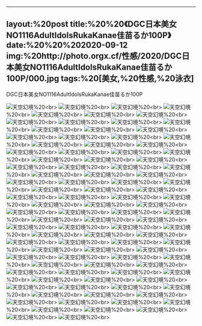 ﻿---
layout:%20post
title:%20%20《DGC日本美女NO1116AdultIdolsRukaKanae佳苗るか100P》
date:%20%20%202020-09-12
img:%20http://photo.orgx.cf/性感/2020/DGC日本美女NO1116AdultIdolsRukaKanae佳苗るか100P/000.jpg
tags:%20[美女,%20性感,%20泳衣]
---

DGC日本美女NO1116AdultIdolsRukaKanae佳苗るか100P



![天空幻境](http://photo.orgx.cf/性感/2020/DGC日本美女NO1116AdultIdolsRukaKanae佳苗るか100P/001.jpg%20''天空幻境'')%20<br>
![天空幻境](http://photo.orgx.cf/性感/2020/DGC日本美女NO1116AdultIdolsRukaKanae佳苗るか100P/002.jpg%20''天空幻境'')%20<br>
![天空幻境](http://photo.orgx.cf/性感/2020/DGC日本美女NO1116AdultIdolsRukaKanae佳苗るか100P/003.jpg%20''天空幻境'')%20<br>
![天空幻境](http://photo.orgx.cf/性感/2020/DGC日本美女NO1116AdultIdolsRukaKanae佳苗るか100P/004.jpg%20''天空幻境'')%20<br>
![天空幻境](http://photo.orgx.cf/性感/2020/DGC日本美女NO1116AdultIdolsRukaKanae佳苗るか100P/005.jpg%20''天空幻境'')%20<br>
![天空幻境](http://photo.orgx.cf/性感/2020/DGC日本美女NO1116AdultIdolsRukaKanae佳苗るか100P/006.jpg%20''天空幻境'')%20<br>
![天空幻境](http://photo.orgx.cf/性感/2020/DGC日本美女NO1116AdultIdolsRukaKanae佳苗るか100P/007.jpg%20''天空幻境'')%20<br>
![天空幻境](http://photo.orgx.cf/性感/2020/DGC日本美女NO1116AdultIdolsRukaKanae佳苗るか100P/008.jpg%20''天空幻境'')%20<br>
![天空幻境](http://photo.orgx.cf/性感/2020/DGC日本美女NO1116AdultIdolsRukaKanae佳苗るか100P/009.jpg%20''天空幻境'')%20<br>
![天空幻境](http://photo.orgx.cf/性感/2020/DGC日本美女NO1116AdultIdolsRukaKanae佳苗るか100P/010.jpg%20''天空幻境'')%20<br>
![天空幻境](http://photo.orgx.cf/性感/2020/DGC日本美女NO1116AdultIdolsRukaKanae佳苗るか100P/011.jpg%20''天空幻境'')%20<br>
![天空幻境](http://photo.orgx.cf/性感/2020/DGC日本美女NO1116AdultIdolsRukaKanae佳苗るか100P/012.jpg%20''天空幻境'')%20<br>
![天空幻境](http://photo.orgx.cf/性感/2020/DGC日本美女NO1116AdultIdolsRukaKanae佳苗るか100P/013.jpg%20''天空幻境'')%20<br>
![天空幻境](http://photo.orgx.cf/性感/2020/DGC日本美女NO1116AdultIdolsRukaKanae佳苗るか100P/014.jpg%20''天空幻境'')%20<br>
![天空幻境](http://photo.orgx.cf/性感/2020/DGC日本美女NO1116AdultIdolsRukaKanae佳苗るか100P/015.jpg%20''天空幻境'')%20<br>
![天空幻境](http://photo.orgx.cf/性感/2020/DGC日本美女NO1116AdultIdolsRukaKanae佳苗るか100P/016.jpg%20''天空幻境'')%20<br>
![天空幻境](http://photo.orgx.cf/性感/2020/DGC日本美女NO1116AdultIdolsRukaKanae佳苗るか100P/017.jpg%20''天空幻境'')%20<br>
![天空幻境](http://photo.orgx.cf/性感/2020/DGC日本美女NO1116AdultIdolsRukaKanae佳苗るか100P/018.jpg%20''天空幻境'')%20<br>
![天空幻境](http://photo.orgx.cf/性感/2020/DGC日本美女NO1116AdultIdolsRukaKanae佳苗るか100P/019.jpg%20''天空幻境'')%20<br>
![天空幻境](http://photo.orgx.cf/性感/2020/DGC日本美女NO1116AdultIdolsRukaKanae佳苗るか100P/020.jpg%20''天空幻境'')%20<br>
![天空幻境](http://photo.orgx.cf/性感/2020/DGC日本美女NO1116AdultIdolsRukaKanae佳苗るか100P/021.jpg%20''天空幻境'')%20<br>
![天空幻境](http://photo.orgx.cf/性感/2020/DGC日本美女NO1116AdultIdolsRukaKanae佳苗るか100P/022.jpg%20''天空幻境'')%20<br>
![天空幻境](http://photo.orgx.cf/性感/2020/DGC日本美女NO1116AdultIdolsRukaKanae佳苗るか100P/023.jpg%20''天空幻境'')%20<br>
![天空幻境](http://photo.orgx.cf/性感/2020/DGC日本美女NO1116AdultIdolsRukaKanae佳苗るか100P/024.jpg%20''天空幻境'')%20<br>
![天空幻境](http://photo.orgx.cf/性感/2020/DGC日本美女NO1116AdultIdolsRukaKanae佳苗るか100P/025.jpg%20''天空幻境'')%20<br>
![天空幻境](http://photo.orgx.cf/性感/2020/DGC日本美女NO1116AdultIdolsRukaKanae佳苗るか100P/026.jpg%20''天空幻境'')%20<br>
![天空幻境](http://photo.orgx.cf/性感/2020/DGC日本美女NO1116AdultIdolsRukaKanae佳苗るか100P/027.jpg%20''天空幻境'')%20<br>
![天空幻境](http://photo.orgx.cf/性感/2020/DGC日本美女NO1116AdultIdolsRukaKanae佳苗るか100P/028.jpg%20''天空幻境'')%20<br>
![天空幻境](http://photo.orgx.cf/性感/2020/DGC日本美女NO1116AdultIdolsRukaKanae佳苗るか100P/029.jpg%20''天空幻境'')%20<br>
![天空幻境](http://photo.orgx.cf/性感/2020/DGC日本美女NO1116AdultIdolsRukaKanae佳苗るか100P/030.jpg%20''天空幻境'')%20<br>
![天空幻境](http://photo.orgx.cf/性感/2020/DGC日本美女NO1116AdultIdolsRukaKanae佳苗るか100P/031.jpg%20''天空幻境'')%20<br>
![天空幻境](http://photo.orgx.cf/性感/2020/DGC日本美女NO1116AdultIdolsRukaKanae佳苗るか100P/032.jpg%20''天空幻境'')%20<br>
![天空幻境](http://photo.orgx.cf/性感/2020/DGC日本美女NO1116AdultIdolsRukaKanae佳苗るか100P/033.jpg%20''天空幻境'')%20<br>
![天空幻境](http://photo.orgx.cf/性感/2020/DGC日本美女NO1116AdultIdolsRukaKanae佳苗るか100P/034.jpg%20''天空幻境'')%20<br>
![天空幻境](http://photo.orgx.cf/性感/2020/DGC日本美女NO1116AdultIdolsRukaKanae佳苗るか100P/035.jpg%20''天空幻境'')%20<br>
![天空幻境](http://photo.orgx.cf/性感/2020/DGC日本美女NO1116AdultIdolsRukaKanae佳苗るか100P/036.jpg%20''天空幻境'')%20<br>
![天空幻境](http://photo.orgx.cf/性感/2020/DGC日本美女NO1116AdultIdolsRukaKanae佳苗るか100P/037.jpg%20''天空幻境'')%20<br>
![天空幻境](http://photo.orgx.cf/性感/2020/DGC日本美女NO1116AdultIdolsRukaKanae佳苗るか100P/038.jpg%20''天空幻境'')%20<br>
![天空幻境](http://photo.orgx.cf/性感/2020/DGC日本美女NO1116AdultIdolsRukaKanae佳苗るか100P/039.jpg%20''天空幻境'')%20<br>
![天空幻境](http://photo.orgx.cf/性感/2020/DGC日本美女NO1116AdultIdolsRukaKanae佳苗るか100P/040.jpg%20''天空幻境'')%20<br>
![天空幻境](http://photo.orgx.cf/性感/2020/DGC日本美女NO1116AdultIdolsRukaKanae佳苗るか100P/041.jpg%20''天空幻境'')%20<br>
![天空幻境](http://photo.orgx.cf/性感/2020/DGC日本美女NO1116AdultIdolsRukaKanae佳苗るか100P/042.jpg%20''天空幻境'')%20<br>
![天空幻境](http://photo.orgx.cf/性感/2020/DGC日本美女NO1116AdultIdolsRukaKanae佳苗るか100P/043.jpg%20''天空幻境'')%20<br>
![天空幻境](http://photo.orgx.cf/性感/2020/DGC日本美女NO1116AdultIdolsRukaKanae佳苗るか100P/044.jpg%20''天空幻境'')%20<br>
![天空幻境](http://photo.orgx.cf/性感/2020/DGC日本美女NO1116AdultIdolsRukaKanae佳苗るか100P/045.jpg%20''天空幻境'')%20<br>
![天空幻境](http://photo.orgx.cf/性感/2020/DGC日本美女NO1116AdultIdolsRukaKanae佳苗るか100P/046.jpg%20''天空幻境'')%20<br>
![天空幻境](http://photo.orgx.cf/性感/2020/DGC日本美女NO1116AdultIdolsRukaKanae佳苗るか100P/047.jpg%20''天空幻境'')%20<br>
![天空幻境](http://photo.orgx.cf/性感/2020/DGC日本美女NO1116AdultIdolsRukaKanae佳苗るか100P/048.jpg%20''天空幻境'')%20<br>
![天空幻境](http://photo.orgx.cf/性感/2020/DGC日本美女NO1116AdultIdolsRukaKanae佳苗るか100P/049.jpg%20''天空幻境'')%20<br>
![天空幻境](http://photo.orgx.cf/性感/2020/DGC日本美女NO1116AdultIdolsRukaKanae佳苗るか100P/050.jpg%20''天空幻境'')%20<br>
![天空幻境](http://photo.orgx.cf/性感/2020/DGC日本美女NO1116AdultIdolsRukaKanae佳苗るか100P/051.jpg%20''天空幻境'')%20<br>
![天空幻境](http://photo.orgx.cf/性感/2020/DGC日本美女NO1116AdultIdolsRukaKanae佳苗るか100P/052.jpg%20''天空幻境'')%20<br>
![天空幻境](http://photo.orgx.cf/性感/2020/DGC日本美女NO1116AdultIdolsRukaKanae佳苗るか100P/053.jpg%20''天空幻境'')%20<br>
![天空幻境](http://photo.orgx.cf/性感/2020/DGC日本美女NO1116AdultIdolsRukaKanae佳苗るか100P/054.jpg%20''天空幻境'')%20<br>
![天空幻境](http://photo.orgx.cf/性感/2020/DGC日本美女NO1116AdultIdolsRukaKanae佳苗るか100P/055.jpg%20''天空幻境'')%20<br>
![天空幻境](http://photo.orgx.cf/性感/2020/DGC日本美女NO1116AdultIdolsRukaKanae佳苗るか100P/056.jpg%20''天空幻境'')%20<br>
![天空幻境](http://photo.orgx.cf/性感/2020/DGC日本美女NO1116AdultIdolsRukaKanae佳苗るか100P/057.jpg%20''天空幻境'')%20<br>
![天空幻境](http://photo.orgx.cf/性感/2020/DGC日本美女NO1116AdultIdolsRukaKanae佳苗るか100P/058.jpg%20''天空幻境'')%20<br>
![天空幻境](http://photo.orgx.cf/性感/2020/DGC日本美女NO1116AdultIdolsRukaKanae佳苗るか100P/059.jpg%20''天空幻境'')%20<br>
![天空幻境](http://photo.orgx.cf/性感/2020/DGC日本美女NO1116AdultIdolsRukaKanae佳苗るか100P/060.jpg%20''天空幻境'')%20<br>
![天空幻境](http://photo.orgx.cf/性感/2020/DGC日本美女NO1116AdultIdolsRukaKanae佳苗るか100P/061.jpg%20''天空幻境'')%20<br>
![天空幻境](http://photo.orgx.cf/性感/2020/DGC日本美女NO1116AdultIdolsRukaKanae佳苗るか100P/062.jpg%20''天空幻境'')%20<br>
![天空幻境](http://photo.orgx.cf/性感/2020/DGC日本美女NO1116AdultIdolsRukaKanae佳苗るか100P/063.jpg%20''天空幻境'')%20<br>
![天空幻境](http://photo.orgx.cf/性感/2020/DGC日本美女NO1116AdultIdolsRukaKanae佳苗るか100P/064.jpg%20''天空幻境'')%20<br>
![天空幻境](http://photo.orgx.cf/性感/2020/DGC日本美女NO1116AdultIdolsRukaKanae佳苗るか100P/065.jpg%20''天空幻境'')%20<br>
![天空幻境](http://photo.orgx.cf/性感/2020/DGC日本美女NO1116AdultIdolsRukaKanae佳苗るか100P/066.jpg%20''天空幻境'')%20<br>
![天空幻境](http://photo.orgx.cf/性感/2020/DGC日本美女NO1116AdultIdolsRukaKanae佳苗るか100P/067.jpg%20''天空幻境'')%20<br>
![天空幻境](http://photo.orgx.cf/性感/2020/DGC日本美女NO1116AdultIdolsRukaKanae佳苗るか100P/068.jpg%20''天空幻境'')%20<br>
![天空幻境](http://photo.orgx.cf/性感/2020/DGC日本美女NO1116AdultIdolsRukaKanae佳苗るか100P/069.jpg%20''天空幻境'')%20<br>
![天空幻境](http://photo.orgx.cf/性感/2020/DGC日本美女NO1116AdultIdolsRukaKanae佳苗るか100P/070.jpg%20''天空幻境'')%20<br>
![天空幻境](http://photo.orgx.cf/性感/2020/DGC日本美女NO1116AdultIdolsRukaKanae佳苗るか100P/071.jpg%20''天空幻境'')%20<br>
![天空幻境](http://photo.orgx.cf/性感/2020/DGC日本美女NO1116AdultIdolsRukaKanae佳苗るか100P/072.jpg%20''天空幻境'')%20<br>
![天空幻境](http://photo.orgx.cf/性感/2020/DGC日本美女NO1116AdultIdolsRukaKanae佳苗るか100P/073.jpg%20''天空幻境'')%20<br>
![天空幻境](http://photo.orgx.cf/性感/2020/DGC日本美女NO1116AdultIdolsRukaKanae佳苗るか100P/074.jpg%20''天空幻境'')%20<br>
![天空幻境](http://photo.orgx.cf/性感/2020/DGC日本美女NO1116AdultIdolsRukaKanae佳苗るか100P/075.jpg%20''天空幻境'')%20<br>
![天空幻境](http://photo.orgx.cf/性感/2020/DGC日本美女NO1116AdultIdolsRukaKanae佳苗るか100P/076.jpg%20''天空幻境'')%20<br>
![天空幻境](http://photo.orgx.cf/性感/2020/DGC日本美女NO1116AdultIdolsRukaKanae佳苗るか100P/077.jpg%20''天空幻境'')%20<br>
![天空幻境](http://photo.orgx.cf/性感/2020/DGC日本美女NO1116AdultIdolsRukaKanae佳苗るか100P/078.jpg%20''天空幻境'')%20<br>
![天空幻境](http://photo.orgx.cf/性感/2020/DGC日本美女NO1116AdultIdolsRukaKanae佳苗るか100P/079.jpg%20''天空幻境'')%20<br>
![天空幻境](http://photo.orgx.cf/性感/2020/DGC日本美女NO1116AdultIdolsRukaKanae佳苗るか100P/080.jpg%20''天空幻境'')%20<br>
![天空幻境](http://photo.orgx.cf/性感/2020/DGC日本美女NO1116AdultIdolsRukaKanae佳苗るか100P/081.jpg%20''天空幻境'')%20<br>
![天空幻境](http://photo.orgx.cf/性感/2020/DGC日本美女NO1116AdultIdolsRukaKanae佳苗るか100P/082.jpg%20''天空幻境'')%20<br>
![天空幻境](http://photo.orgx.cf/性感/2020/DGC日本美女NO1116AdultIdolsRukaKanae佳苗るか100P/083.jpg%20''天空幻境'')%20<br>
![天空幻境](http://photo.orgx.cf/性感/2020/DGC日本美女NO1116AdultIdolsRukaKanae佳苗るか100P/084.jpg%20''天空幻境'')%20<br>
![天空幻境](http://photo.orgx.cf/性感/2020/DGC日本美女NO1116AdultIdolsRukaKanae佳苗るか100P/085.jpg%20''天空幻境'')%20<br>
![天空幻境](http://photo.orgx.cf/性感/2020/DGC日本美女NO1116AdultIdolsRukaKanae佳苗るか100P/086.jpg%20''天空幻境'')%20<br>
![天空幻境](http://photo.orgx.cf/性感/2020/DGC日本美女NO1116AdultIdolsRukaKanae佳苗るか100P/087.jpg%20''天空幻境'')%20<br>
![天空幻境](http://photo.orgx.cf/性感/2020/DGC日本美女NO1116AdultIdolsRukaKanae佳苗るか100P/088.jpg%20''天空幻境'')%20<br>
![天空幻境](http://photo.orgx.cf/性感/2020/DGC日本美女NO1116AdultIdolsRukaKanae佳苗るか100P/089.jpg%20''天空幻境'')%20<br>
![天空幻境](http://photo.orgx.cf/性感/2020/DGC日本美女NO1116AdultIdolsRukaKanae佳苗るか100P/090.jpg%20''天空幻境'')%20<br>
![天空幻境](http://photo.orgx.cf/性感/2020/DGC日本美女NO1116AdultIdolsRukaKanae佳苗るか100P/091.jpg%20''天空幻境'')%20<br>
![天空幻境](http://photo.orgx.cf/性感/2020/DGC日本美女NO1116AdultIdolsRukaKanae佳苗るか100P/092.jpg%20''天空幻境'')%20<br>
![天空幻境](http://photo.orgx.cf/性感/2020/DGC日本美女NO1116AdultIdolsRukaKanae佳苗るか100P/093.jpg%20''天空幻境'')%20<br>
![天空幻境](http://photo.orgx.cf/性感/2020/DGC日本美女NO1116AdultIdolsRukaKanae佳苗るか100P/094.jpg%20''天空幻境'')%20<br>
![天空幻境](http://photo.orgx.cf/性感/2020/DGC日本美女NO1116AdultIdolsRukaKanae佳苗るか100P/095.jpg%20''天空幻境'')%20<br>
![天空幻境](http://photo.orgx.cf/性感/2020/DGC日本美女NO1116AdultIdolsRukaKanae佳苗るか100P/096.jpg%20''天空幻境'')%20<br>
![天空幻境](http://photo.orgx.cf/性感/2020/DGC日本美女NO1116AdultIdolsRukaKanae佳苗るか100P/097.jpg%20''天空幻境'')%20<br>
![天空幻境](http://photo.orgx.cf/性感/2020/DGC日本美女NO1116AdultIdolsRukaKanae佳苗るか100P/098.jpg%20''天空幻境'')%20<br>
![天空幻境](http://photo.orgx.cf/性感/2020/DGC日本美女NO1116AdultIdolsRukaKanae佳苗るか100P/099.jpg%20''天空幻境'')%20<br>
![天空幻境](http://photo.orgx.cf/性感/2020/DGC日本美女NO1116AdultIdolsRukaKanae佳苗るか100P/100.jpg%20''天空幻境'')%20<br>